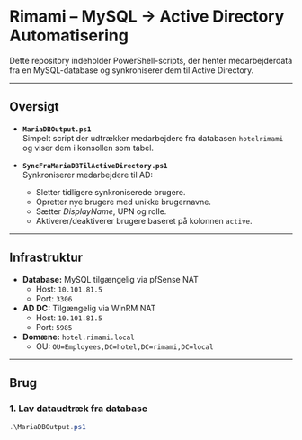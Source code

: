 # Rimami – MySQL → Active Directory Automatisering

Dette repository indeholder PowerShell-scripts, der henter medarbejderdata fra en MySQL-database og synkroniserer dem til Active Directory.

---

## Oversigt

- **`MariaDBOutput.ps1`**  
  Simpelt script der udtrækker medarbejdere fra databasen `hotelrimami` og viser dem i konsollen som tabel.

- **`SyncFraMariaDBTilActiveDirectory.ps1`**  
  Synkroniserer medarbejdere til AD:  
  - Sletter tidligere synkroniserede brugere.  
  - Opretter nye brugere med unikke brugernavne.  
  - Sætter *DisplayName*, UPN og rolle.  
  - Aktiverer/deaktiverer brugere baseret på kolonnen `active`.  

---

## Infrastruktur

- **Database:** MySQL tilgængelig via pfSense NAT  
  - Host: `10.101.81.5`  
  - Port: `3306`  
- **AD DC:** Tilgængelig via WinRM NAT  
  - Host: `10.101.81.5`  
  - Port: `5985`  
- **Domæne:** `hotel.rimami.local`  
  - OU: `OU=Employees,DC=hotel,DC=rimami,DC=local`

---

## Brug

### 1. Lav dataudtræk fra database  
```powershell
.\MariaDBOutput.ps1
